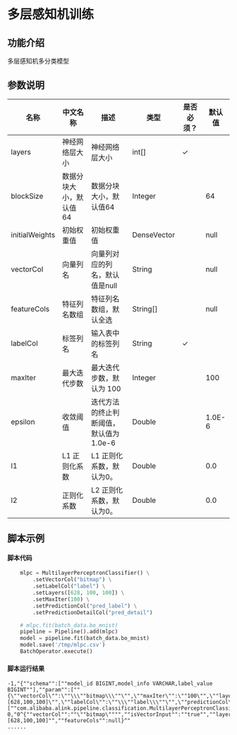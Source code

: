 # 多层感知机训练

## 功能介绍
多层感知机多分类模型

## 参数说明

<!-- This is the start of auto-generated parameter info -->
<!-- DO NOT EDIT THIS PART!!! -->
| 名称 | 中文名称 | 描述 | 类型 | 是否必须？ | 默认值 |
| --- | --- | --- | --- | --- | --- |
| layers | 神经网络层大小 | 神经网络层大小 | int[] | ✓ |  |
| blockSize | 数据分块大小，默认值64 | 数据分块大小，默认值64 | Integer |  | 64 |
| initialWeights | 初始权重值 | 初始权重值 | DenseVector |  | null |
| vectorCol | 向量列名 | 向量列对应的列名，默认值是null | String |  | null |
| featureCols | 特征列名数组 | 特征列名数组，默认全选 | String[] |  | null |
| labelCol | 标签列名 | 输入表中的标签列名 | String | ✓ |  |
| maxIter | 最大迭代步数 | 最大迭代步数，默认为 100 | Integer |  | 100 |
| epsilon | 收敛阈值 | 迭代方法的终止判断阈值，默认值为 1.0e-6 | Double |  | 1.0E-6 |
| l1 | L1 正则化系数 | L1 正则化系数，默认为0。 | Double |  | 0.0 |
| l2 | 正则化系数 | L2 正则化系数，默认为0。 | Double |  | 0.0 |<!-- This is the end of auto-generated parameter info -->


## 脚本示例
#### 脚本代码
```python
    mlpc = MultilayerPerceptronClassifier() \
        .setVectorCol("bitmap") \
        .setLabelCol("label") \
        .setLayers([628, 100, 100]) \
        .setMaxIter(100) \
        .setPredictionCol("pred_label") \
        .setPredictionDetailCol("pred_detail")

    # mlpc.fit(batch_data.bo_mnist)
    pipeline = Pipeline().add(mlpc)
    model = pipeline.fit(batch_data.bo_mnist)
    model.save('/tmp/mlpc.csv')
    BatchOperator.execute()
```

#### 脚本运行结果

```
-1,"{""schema"":[""model_id BIGINT,model_info VARCHAR,label_value BIGINT""],""param"":[""{\""vectorCol\"":\""\\\""bitmap\\\""\"",\""maxIter\"":\""100\"",\""layers\"":\""[628,100,100]\"",\""labelCol\"":\""\\\""label\\\""\"",\""predictionCol\"":\""\\\""pred_label\\\""\"",\""predictionDetailCol\"":\""\\\""pred_detail\\\""\""}""],""clazz"":[""com.alibaba.alink.pipeline.classification.MultilayerPerceptronClassificationModel""]}"
0,"0^{""vectorCol"":""\""bitmap\"""",""isVectorInput"":""true"",""layers"":""[628,100,100]"",""featureCols"":null}^"
......
```
